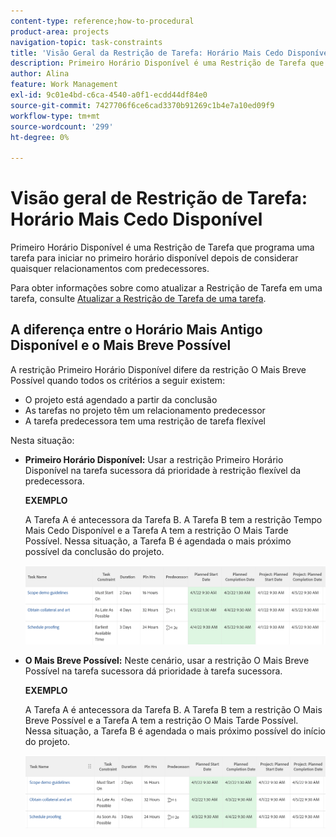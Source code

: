 ```yaml
---
content-type: reference;how-to-procedural
product-area: projects
navigation-topic: task-constraints
title: 'Visão Geral da Restrição de Tarefa: Horário Mais Cedo Disponível'
description: Primeiro Horário Disponível é uma Restrição de Tarefa que programa uma tarefa para iniciar no primeiro horário disponível depois de considerar quaisquer relacionamentos com predecessores.
author: Alina
feature: Work Management
exl-id: 9c01e4bd-c6ca-4540-a0f1-ecdd44df84e0
source-git-commit: 7427706f6ce6cad3370b91269c1b4e7a10ed09f9
workflow-type: tm+mt
source-wordcount: '299'
ht-degree: 0%

---
```


# Visão geral de Restrição de Tarefa: Horário Mais Cedo Disponível

Primeiro Horário Disponível é uma Restrição de Tarefa que programa uma tarefa para iniciar no primeiro horário disponível depois de considerar quaisquer relacionamentos com predecessores.

Para obter informações sobre como atualizar a Restrição de Tarefa em uma tarefa, consulte [Atualizar a Restrição de Tarefa de uma tarefa](../../../manage-work/tasks/task-constraints/update-task-constraint-of-task.md).

<!--
<p data-mc-conditions="QuicksilverOrClassic.Draft mode">(NOTE: replaced with new article linked above) </p>
-->

<!--
<p data-mc-conditions="QuicksilverOrClassic.Draft mode">To update the Task Constraint to Earliest Available Time:</p>
-->

<!--
   <li value="1" data-mc-conditions="QuicksilverOrClassic.Draft mode">Go to a task whose constraint you want to modify. </li>
   -->

<!--
   <p data-mc-conditions="QuicksilverOrClassic.Draft mode">Click <strong>Edit Task</strong>.</p>
   -->

<!--
   <p data-mc-conditions="QuicksilverOrClassic.Draft mode">Click the <strong>More</strong> icon <img src="assets/qs-more-icon-on-an-object.png"> next to the task name, then click <strong>Edit</strong>.</p>
   -->

<!--
   <p data-mc-conditions="QuicksilverOrClassic.Draft mode">In the <strong>Overview</strong> section, expand the <strong>Task Constraint</strong> drop-down menu.</p>
   -->

<!--
   <p data-mc-conditions="QuicksilverOrClassic.Draft mode">Select <strong>Earliest Available Time</strong>.</p>
   -->

<!--
   <li value="5" data-mc-conditions="QuicksilverOrClassic.Draft mode">Click <strong>Save Changes</strong>.</li>
   -->

## A diferença entre o Horário Mais Antigo Disponível e o Mais Breve Possível

<!--
<p data-mc-conditions="QuicksilverOrClassic.Draft mode">(NOTE: [! This section is duplicated in "Earliest Available Time"])</p>
-->

A restrição Primeiro Horário Disponível difere da restrição O Mais Breve Possível quando todos os critérios a seguir existem:

* O projeto está agendado a partir da conclusão
* As tarefas no projeto têm um relacionamento predecessor
* A tarefa predecessora tem uma restrição de tarefa flexível

Nesta situação:

* **Primeiro Horário Disponível:** Usar a restrição Primeiro Horário Disponível na tarefa sucessora dá prioridade à restrição flexível da predecessora.

  **EXEMPLO**

  A Tarefa A é antecessora da Tarefa B. A Tarefa B tem a restrição Tempo Mais Cedo Disponível e a Tarefa A tem a restrição O Mais Tarde Possível. Nessa situação, a Tarefa B é agendada o mais próximo possível da conclusão do projeto.

  ![Restrição de Tempo Mais Cedo Disponível quando a tarefa tem datas próximas à Data de Término do projeto](assets/earliest-available-constraint-dates-closer-to-project-completion-350x137.png)

* **O Mais Breve Possível:** Neste cenário, usar a restrição O Mais Breve Possível na tarefa sucessora dá prioridade à tarefa sucessora.

  **EXEMPLO**

  A Tarefa A é antecessora da Tarefa B. A Tarefa B tem a restrição O Mais Breve Possível e a Tarefa A tem a restrição O Mais Tarde Possível. Nessa situação, a Tarefa B é agendada o mais próximo possível do início do projeto.

  ![Restrição o Mais Breve Possível quando a tarefa tiver datas próximas à Data de Início do projeto](assets/as-soon-as-possible-dates-closer-to-project-start-350x126.png)
